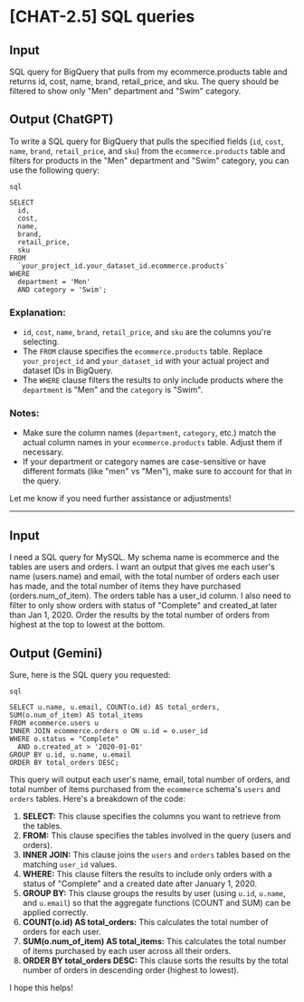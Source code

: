 # [CHAT-2.5] SQL queries

## Input

SQL query for BigQuery that pulls from my ecommerce.products table and returns id, cost, name, brand, retail_price, and sku. The query should be filtered to show only "Men" department and "Swim" category.

## Output (ChatGPT)

To write a SQL query for BigQuery that pulls the specified fields (`id`, `cost`, `name`, `brand`, `retail_price`, and `sku`) from the `ecommerce.products` table and filters for products in the "Men" department and "Swim" category, you can use the following query:

```
sql

SELECT 
  id, 
  cost, 
  name, 
  brand, 
  retail_price, 
  sku
FROM 
  `your_project_id.your_dataset_id.ecommerce.products`
WHERE 
  department = 'Men'
  AND category = 'Swim';
```

### Explanation:
- `id`, `cost`, `name`, `brand`, `retail_price`, and `sku` are the columns you're selecting.
- The `FROM` clause specifies the `ecommerce.products` table. Replace `your_project_id` and `your_dataset_id` with your actual project and dataset IDs in BigQuery.
- The `WHERE` clause filters the results to only include products where the `department` is "Men" and the `category` is "Swim".

### Notes:
- Make sure the column names (`department`, `category`, etc.) match the actual column names in your `ecommerce.products` table. Adjust them if necessary.
- If your department or category names are case-sensitive or have different formats (like "men" vs "Men"), make sure to account for that in the query.

Let me know if you need further assistance or adjustments!

---

## Input

I need a SQL query for MySQL. My schema name is ecommerce and the tables are users and orders. I want an output that gives me each user's name (users.name) and email, with the total number of orders each user has made, and the total number of items they have purchased (orders.num_of_item). The orders table has a user_id column. I also need to filter to only show orders with status of "Complete" and created_at later than Jan 1, 2020. Order the results by the total number of orders from highest at the top to lowest at the bottom.

## Output (Gemini)

Sure, here is the SQL query you requested:

```
sql

SELECT u.name, u.email, COUNT(o.id) AS total_orders, SUM(o.num_of_item) AS total_items
FROM ecommerce.users u
INNER JOIN ecommerce.orders o ON u.id = o.user_id
WHERE o.status = "Complete"
  AND o.created_at > '2020-01-01'
GROUP BY u.id, u.name, u.email
ORDER BY total_orders DESC;
```

This query will output each user's name, email, total number of orders, and total number of items purchased from the `ecommerce` schema's `users` and `orders` tables. Here's a breakdown of the code:

1. **SELECT:** This clause specifies the columns you want to retrieve from the tables.
2. **FROM:** This clause specifies the tables involved in the query (users and orders).
3. **INNER JOIN:** This clause joins the `users` and `orders` tables based on the matching `user_id` values.
4. **WHERE:** This clause filters the results to include only orders with a status of "Complete" and a created date after January 1, 2020.
5. **GROUP BY:** This clause groups the results by user (using `u.id`, `u.name`, and `u.email`) so that the aggregate functions (COUNT and SUM) can be applied correctly.
6. **COUNT(o.id) AS total_orders:** This calculates the total number of orders for each user.
7. **SUM(o.num_of_item) AS total_items:** This calculates the total number of items purchased by each user across all their orders.
8. **ORDER BY total_orders DESC:** This clause sorts the results by the total number of orders in descending order (highest to lowest).

I hope this helps!